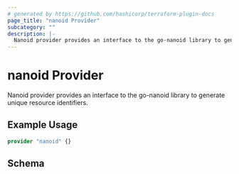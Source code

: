 ```yaml
---
# generated by https://github.com/hashicorp/terraform-plugin-docs
page_title: "nanoid Provider"
subcategory: ""
description: |-
  Nanoid provider provides an interface to the go-nanoid library to generate unique resource identifiers.
---
```


# nanoid Provider

Nanoid provider provides an interface to the go-nanoid library to generate unique resource identifiers.

## Example Usage

```terraform
provider "nanoid" {}
```

<!-- schema generated by tfplugindocs -->
## Schema
